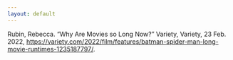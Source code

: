 ```yaml
---
layout: default
---
```

Rubin, Rebecca. “Why Are Movies so Long Now?” Variety, Variety, 23 Feb. 2022, https://variety.com/2022/film/features/batman-spider-man-long-movie-runtimes-1235187797/. 